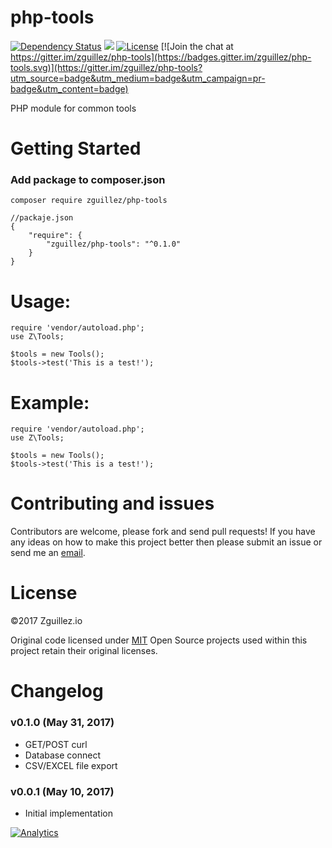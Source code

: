 # php-tools

[![Dependency Status](https://gemnasium.com/zguillez/php-tools.svg)](https://gemnasium.com/zguillez/php-tools)
![](https://reposs.herokuapp.com/?path=zguillez/php-tools)
[![License](http://img.shields.io/:license-mit-blue.svg)](http://doge.mit-license.org)
[![Join the chat at https://gitter.im/zguillez/php-tools](https://badges.gitter.im/zguillez/php-tools.svg)](https://gitter.im/zguillez/php-tools?utm_source=badge&utm_medium=badge&utm_campaign=pr-badge&utm_content=badge)

PHP module for common tools

# Getting Started

### Add package to composer.json

`composer require zguillez/php-tools`

	//packaje.json
	{
        "require": {
            "zguillez/php-tools": "^0.1.0"
        }
    }

# Usage:

	require 'vendor/autoload.php';
	use Z\Tools;
	
	$tools = new Tools();
	$tools->test('This is a test!');

# Example:

	require 'vendor/autoload.php';
	use Z\Tools;
	
	$tools = new Tools();
	$tools->test('This is a test!');

# Contributing and issues

Contributors are welcome, please fork and send pull requests! If you have any ideas on how to make this project better then please submit an issue or send me an [email](mailto:mail@zguillez.io).

# License

©2017 Zguillez.io

Original code licensed under [MIT](https://en.wikipedia.org/wiki/MIT_License) Open Source projects used within this project retain their original licenses.

# Changelog

### v0.1.0 (May 31, 2017) 

* GET/POST curl
* Database connect
* CSV/EXCEL file export

### v0.0.1 (May 10, 2017) 

* Initial implementation

[![Analytics](https://ga-beacon.appspot.com/UA-1125217-30/zguillez/php-tools?pixel)](https://github.com/igrigorik/ga-beacon)